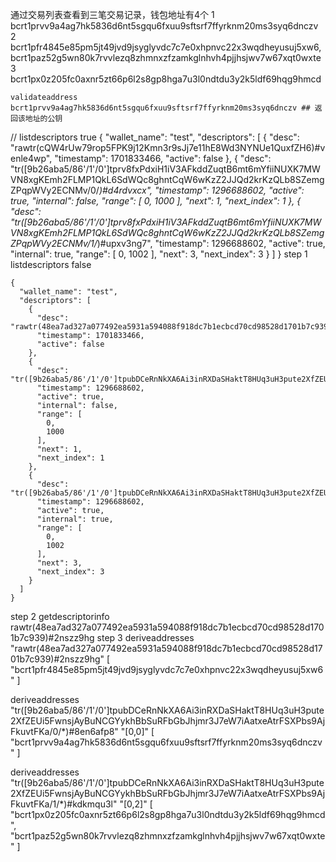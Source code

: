 通过交易列表查看到三笔交易记录，钱包地址有4个
1 bcrt1prvv9a4ag7hk5836d6nt5sgqu6fxuu9sftsrf7ffyrknm20ms3syq6dnczv
2 bcrt1pfr4845e85pm5jt49jvd9jsyglyvdc7c7e0xhpnvc22x3wqdheyusuj5xw6, bcrt1paz52g5wn80k7rvvlezq8zhmnxzfzamkglnhvh4pjjhsjwv7w67xqt0wxte
3 bcrt1px0z205fc0axnr5zt66p6l2s8gp8hga7u3l0ndtdu3y2k5ldf69hqg9hmcd


```shell
validateaddress bcrt1prvv9a4ag7hk5836d6nt5sgqu6fxuu9sftsrf7ffyrknm20ms3syq6dnczv ## 返回该地址的公钥
```
// listdescriptors true
{
  "wallet_name": "test",
  "descriptors": [
    {
      "desc": "rawtr(cQW4rUw79rop5FPK9j12Kmn3r9sJj7e11hE8Wd3NYNUe1QuxfZH6)#venle4wp",
      "timestamp": 1701833466,
      "active": false
    },
    {
      "desc": "tr([9b26aba5/86'/1'/0']tprv8fxPdxiH1iV3AFkddZuqtB6mt6mYfiiNUXK7MWVN8xgKEmh2FLMP1QkL6SdWQc8ghntCqW6wKzZ2JJQd2krKzQLb8SZemgZPqpWVy2ECNMv/0/*)#d4rdvxcx",
      "timestamp": 1296688602,
      "active": true,
      "internal": false,
      "range": [
        0,
        1000
      ],
      "next": 1,
      "next_index": 1
    },
    {
      "desc": "tr([9b26aba5/86'/1'/0']tprv8fxPdxiH1iV3AFkddZuqtB6mt6mYfiiNUXK7MWVN8xgKEmh2FLMP1QkL6SdWQc8ghntCqW6wKzZ2JJQd2krKzQLb8SZemgZPqpWVy2ECNMv/1/*)#upxv3ng7",
      "timestamp": 1296688602,
      "active": true,
      "internal": true,
      "range": [
        0,
        1002
      ],
      "next": 3,
      "next_index": 3
    }
  ]
}
step 1 
listdescriptors false 
```shell
{
  "wallet_name": "test",
  "descriptors": [
    {
      "desc": "rawtr(48ea7ad327a077492ea5931a594088f918dc7b1ecbcd70cd98528d1701b7c939)#2nszz9hg",
      "timestamp": 1701833466,
      "active": false
    },
    {
      "desc": "tr([9b26aba5/86'/1'/0']tpubDCeRnNkXA6Ai3inRXDaSHaktT8HUq3uH3pute2XfZEUi5FwnsjAyBuNCGYykhBbSuRFbGbJhjmr3J7eW7iAatxeAtrFSXPbs9AjFkuvtFKa/0/*)#8en6afp8",
      "timestamp": 1296688602,
      "active": true,
      "internal": false,
      "range": [
        0,
        1000
      ],
      "next": 1,
      "next_index": 1
    },
    {
      "desc": "tr([9b26aba5/86'/1'/0']tpubDCeRnNkXA6Ai3inRXDaSHaktT8HUq3uH3pute2XfZEUi5FwnsjAyBuNCGYykhBbSuRFbGbJhjmr3J7eW7iAatxeAtrFSXPbs9AjFkuvtFKa/1/*)#kdkmqu3l",
      "timestamp": 1296688602,
      "active": true,
      "internal": true,
      "range": [
        0,
        1002
      ],
      "next": 3,
      "next_index": 3
    }
  ]
}
```
step 2
getdescriptorinfo rawtr(48ea7ad327a077492ea5931a594088f918dc7b1ecbcd70cd98528d1701b7c939)#2nszz9hg
step 3
deriveaddresses "rawtr(48ea7ad327a077492ea5931a594088f918dc7b1ecbcd70cd98528d1701b7c939)#2nszz9hg"
[
"bcrt1pfr4845e85pm5jt49jvd9jsyglyvdc7c7e0xhpnvc22x3wqdheyusuj5xw6"
]

deriveaddresses "tr([9b26aba5/86'/1'/0']tpubDCeRnNkXA6Ai3inRXDaSHaktT8HUq3uH3pute2XfZEUi5FwnsjAyBuNCGYykhBbSuRFbGbJhjmr3J7eW7iAatxeAtrFSXPbs9AjFkuvtFKa/0/*)#8en6afp8" "[0,0]"
[
  "bcrt1prvv9a4ag7hk5836d6nt5sgqu6fxuu9sftsrf7ffyrknm20ms3syq6dnczv"
]

deriveaddresses "tr([9b26aba5/86'/1'/0']tpubDCeRnNkXA6Ai3inRXDaSHaktT8HUq3uH3pute2XfZEUi5FwnsjAyBuNCGYykhBbSuRFbGbJhjmr3J7eW7iAatxeAtrFSXPbs9AjFkuvtFKa/1/*)#kdkmqu3l" "[0,2]"
[
  "bcrt1px0z205fc0axnr5zt66p6l2s8gp8hga7u3l0ndtdu3y2k5ldf69hqg9hmcd",
  "bcrt1paz52g5wn80k7rvvlezq8zhmnxzfzamkglnhvh4pjjhsjwv7w67xqt0wxte"
]










